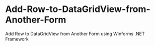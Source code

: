 # Add-Row-to-DataGridView-from-Another-Form
Add Row to DataGridView from Another Form using Winforms .NET Framework
